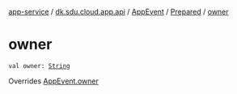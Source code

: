 [app-service](../../../index.md) / [dk.sdu.cloud.app.api](../../index.md) / [AppEvent](../index.md) / [Prepared](index.md) / [owner](./owner.md)

# owner

`val owner: `[`String`](https://kotlinlang.org/api/latest/jvm/stdlib/kotlin/-string/index.html)

Overrides [AppEvent.owner](../owner.md)

